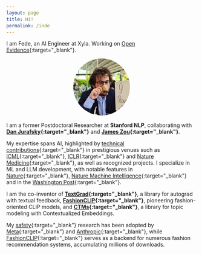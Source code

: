 ```yaml
---
layout: page
title: Hi!
permalink: /inde
---
```


I am Fede, an AI Engineer at Xyla. Working on [Open Evidence](https://www.openevidence.com/){:target="_blank"}. 

<div style="text-align: center;">
  <img src="assets/img/profile.jpeg" alt="profile" style="border-radius: 50%; width: 150px; height: 150px;">
</div>

I am a former Postdoctoral Researcher at **Stanford NLP**, collaborating with **[Dan Jurafsky](https://web.stanford.edu/~jurafsky/){:target="_blank"}** and **[James Zou](https://www.james-zou.com/){:target="_blank"}**.

My expertise spans AI, highlighted by [technical contributions](https://scholar.google.com/citations?user=1okGjb8AAAAJ&hl=it){:target="_blank"} in prestigious venues such as [ICML](https://openreview.net/forum?id=CmOmaxkt8p){:target="_blank"}, [ICLR](https://openreview.net/forum?id=gT5hALch9z){:target="_blank"} and [Nature Medicine](https://www.nature.com/articles/s41591-023-02504-3){:target="_blank"}, as well as recognized projects. I specialize in ML and LLM development, with notable features in [Nature](https://www.nature.com/articles/d41586-024-00674-9){:target="_blank"}, [Nature Machine Intelligence](https://www.nature.com/articles/s42256-023-00631-7){:target="_blank"} and in the [Washington Post](https://www.washingtonpost.com/technology/interactive/2023/ai-generated-images-bias-racism-sexism-stereotypes/){:target="_blank"}.

I am the co-inventor of **[TextGrad](https://github.com/zou-group/textgrad){:target="_blank"}**, a library for autograd with textual feedback, **[FashionCLIP](https://github.com/patrickjohncyh/fashion-clip){:target="_blank"}**, pioneering fashion-oriented CLIP models, and **[CTMs](https://github.com/MilaNLProc/contextualized-topic-models){:target="_blank"}**, a library for topic modeling with Contextualized Embeddings.

My [safety](https://aclanthology.org/2024.naacl-long.301/){:target="_blank"} research has been adopted by [Meta](https://huggingface.co/meta-llama/Meta-Llama-Guard-2-8B){:target="_blank"} and [Anthropic](https://www-cdn.anthropic.com/de8ba9b01c9ab7cbabf5c33b80b7bbc618857627/Model_Card_Claude_3.pdf){:target="_blank"}, while [FashionCLIP](https://huggingface.co/patrickjohncyh/fashion-clip){:target="_blank"} serves as a backend for numerous fashion recommendation systems, accumulating millions of downloads.
